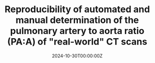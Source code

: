 ---
title: 'Reproducibility of automated and manual determination of the pulmonary artery to aorta ratio (PA:A) of "real-world" CT scans'
authors:
- Gonzalez Torres, L. H., Biem, H. J., McInnis, M., Aris, F., […], San Jose Estepar, R., Ross, B., & Dandurand, R. J.
date: '2024-10-30T00:00:00Z'
publishDate: '2024-09-01T00:00:00Z'
publication_types: ['paper-conference']

publication_short: In *European Respiratory Journal*
# Custom links (uncomment lines below)
# links:
# - name: Custom Link
#  url: https://publications.ersnet.org/content/erj/64/suppl68/pa1657

url_pdf: ''
url_code: 'https://github.com/LuisHenryGT/PAA_automated/'
---